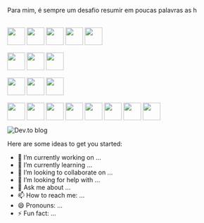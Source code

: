 Para mim, é sempre um desafio resumir em poucas palavras as h

<div style="display: inline_block"><br>          
  <img align="center" heigth="30" width="40" src="https://cdn.jsdelivr.net/gh/devicons/devicon@latest/icons/html5/html5-original-wordmark.svg" />       
  <img align="center" heigth="30" width="40" src="https://cdn.jsdelivr.net/gh/devicons/devicon@latest/icons/css3/css3-original-wordmark.svg" />        
  <img align="center" heigth="30" width="40" src="https://cdn.jsdelivr.net/gh/devicons/devicon@latest/icons/javascript/javascript-original.svg" />  
  <img align="center" heigth="30" width="40"  src="https://cdn.jsdelivr.net/gh/devicons/devicon@latest/icons/jquery/jquery-original-wordmark.svg" />
  <img align="center" heigth="30" width="40"  src="https://cdn.jsdelivr.net/gh/devicons/devicon@latest/icons/bootstrap/bootstrap-original.svg" />
</div>

<div style="display: inline_block"><br>          
  <img align="center" heigth="30" width="40"  src="https://cdn.jsdelivr.net/gh/devicons/devicon@latest/icons/dot-net/dot-net-original-wordmark.svg" />
  <img align="center" heigth="30" width="40" src="https://cdn.jsdelivr.net/gh/devicons/devicon@latest/icons/csharp/csharp-original.svg" />  
  <img align="center" heigth="30" width="40" src="https://cdn.jsdelivr.net/gh/devicons/devicon@latest/icons/react/react-original-wordmark.svg" />
</div>

<div style="display: inline_block"><br>             
  <img align="center" heigth="30" width="40" src="https://cdn.jsdelivr.net/gh/devicons/devicon@latest/icons/microsoftsqlserver/microsoftsqlserver-original-wordmark.svg" /> 
  <img align="center" heigth="30" width="40" src="https://cdn.jsdelivr.net/gh/devicons/devicon@latest/icons/postgresql/postgresql-original-wordmark.svg" />
 <img align="center" heigth="30" width="40"  src="https://cdn.jsdelivr.net/gh/devicons/devicon@latest/icons/mysql/mysql-original-wordmark.svg" />
</div>

<div style="display: inline_block"><br>             
  <img align="center" heigth="30" width="40"  src="https://cdn.jsdelivr.net/gh/devicons/devicon@latest/icons/docker/docker-original-wordmark.svg" />
  <img align="center" heigth="30" width="40"  src="https://cdn.jsdelivr.net/gh/devicons/devicon@latest/icons/git/git-original-wordmark.svg" />
  <img align="center" heigth="30" width="40" src="https://cdn.jsdelivr.net/gh/devicons/devicon@latest/icons/postman/postman-original.svg" />
    <img align="center" heigth="30" width="40" src="https://cdn.jsdelivr.net/gh/devicons/devicon@latest/icons/jenkins/jenkins-original.svg" />
  <img align="center" heigth="30" width="40"  src="https://cdn.jsdelivr.net/gh/devicons/devicon@latest/icons/jira/jira-original-wordmark.svg" />
  <img  align="center" heigth="30" width="40"  src="https://cdn.jsdelivr.net/gh/devicons/devicon@latest/icons/npm/npm-original-wordmark.svg" />
   <img  align="center" heigth="30" width="40" src="https://cdn.jsdelivr.net/gh/devicons/devicon@latest/icons/nuget/nuget-original.svg" />
   <img  align="center" heigth="30" width="40" src="https://cdn.jsdelivr.net/gh/devicons/devicon@latest/icons/swagger/swagger-original.svg" />
</div>



![Dev.to blog](https://img.shields.io/badge/dev.to-0A0A0A?style=for-the-badge&logo=dev.to&logoColor=white)



          

Here are some ideas to get you started:

- 🔭 I’m currently working on ...
- 🌱 I’m currently learning ...
- 👯 I’m looking to collaborate on ...
- 🤔 I’m looking for help with ...
- 💬 Ask me about ...
- 📫 How to reach me: ...
- 😄 Pronouns: ...
- ⚡ Fun fact: ...
  
